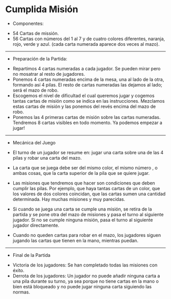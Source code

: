 # Cumplida Misión

+ Componentes:
- 54 Cartas de missión.
- 56 Cartas con números del 1 al 7 y de cuatro colores diferentes, naranja, rojo, verde y azul. (cada carta numerada aparece dos veces al mazo).

---
+ Preparación de la Partida:
- Repartimos 4 cartas numeradas a cada jugador. Se pueden mirar pero no mosatrar al resto de jugadores.
- Ponemos 4 cartas numeradas encima de la mesa, una al lado de la otra, formando así 4 pilas. El resto de cartas numeradas las dejamos al lado; será el mazo de robo.
- Escogemos el nivel de dificultad el cual queremos jugar y cogemos tantas cartas de misión como se indica en las instrucciones. Mezclamos estas cartas de misión y las ponemos del revés encima del mazo de robo.
- Ponemos las 4 primeras cartas de misión sobre las cartas numeradas.
Tendremos 8 cartas visibles en todo momento. Ya podemos empezar a jugar!

---
+ Mecánica del Juego

- El turno de un jugador se resume en: jugar una carta sobre una de las 4 pilas y robar una carta del mazo.
- La carta que se juega debe ser del mismo color, el mismo número , o ambas cosas, que la carta superior de la pila que se quiere jugar.
- Las misiones que tendremos que hacer son condiciones que deben cumplir las pilas. Por ejemplo, que haya tantas cartas de un color, que los valores de dos colores coincidan, que las cartas sumen una cantidad determinada. Hay muchas misiones y muy parecidas.
- Si cuando se juega una carta se cumple una misión, se retira de la partida y se pone otra del mazo de misiones y pasa el turno al siguiente jugador. Si no se cumple ninguna misión, pasa el turno al siguiente jugador directamente.

-  Cuando no queden cartas para robar en el mazo, los jugadores siguen jugando las cartas que tienen en la mano, mientras puedan.

---
+ Final de la Partida

- Victoria de los jugadores: Se han completado todas las misiones con éxito.
- Derrota de los jugadores: Un jugador no puede añadir ninguna carta a una pila durante su turno, ya sea porque no tiene cartas en la mano o bien está bloqueado y no puede jugar ninguna carta siguiendo las normas.
